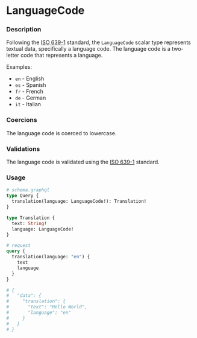 # LanguageCode

### Description

Following the [ISO 639-1](https://en.wikipedia.org/wiki/ISO_639-1) standard, the `LanguageCode` scalar type represents textual data, specifically a language code. The language code is a two-letter code that represents a language.

Examples:

- `en` - English
- `es` - Spanish
- `fr` - French
- `de` - German
- `it` - Italian

### Coercions

The language code is coerced to lowercase.

### Validations

The language code is validated using the [ISO 639-1](https://en.wikipedia.org/wiki/ISO_639-1) standard.

### Usage

```graphql
# schema.graphql
type Query {
  translation(language: LanguageCode!): Translation!
}

type Translation {
  text: String!
  language: LanguageCode!
}
```

```graphql
# request
query {
  translation(language: "en") {
    text
    language
  }
}

# {
#   "data": {
#     "translation": {
#       "text": "Hello World",
#       "language": "en"
#     }
#   }
# }
```
